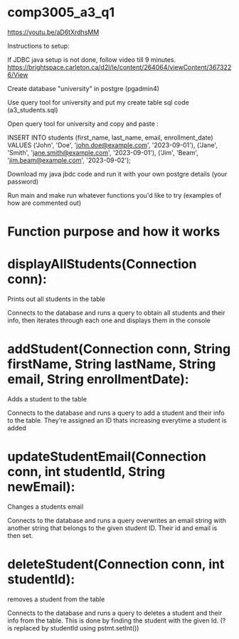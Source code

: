 # comp3005_a3_q1
https://youtu.be/aD6tXrdhsMM

Instructions to setup: 

If JDBC java setup is not done, follow video till 9 minutes.
https://brightspace.carleton.ca/d2l/le/content/264064/viewContent/3673226/View

Create database "university" in postgre (pgadmin4)

Use query tool for university and put my create table sql code (a3_students.sql)

Open query tool for university and copy and paste :

INSERT INTO students (first_name, last_name, email, enrollment_date) VALUES
('John', 'Doe', 'john.doe@example.com', '2023-09-01'),
('Jane', 'Smith', 'jane.smith@example.com', '2023-09-01'),
('Jim', 'Beam', 'jim.beam@example.com', '2023-09-02');

Download my java jbdc code and run it with your own postgre details (your password)

Run main and make run whatever functions you'd like to try (examples of how are commented out)



# Function purpose and how it works

# displayAllStudents(Connection conn): 

Prints out all students in the table

Connects to the database and runs a query to obtain all students and their info, then iterates through each one and displays them in the console

# addStudent(Connection conn, String firstName, String lastName, String email, String enrollmentDate):

Adds a student to the table

Connects to the database and runs a query to add a student and their info to the table. They're assigned an ID thats increasing everytime a student is added


# updateStudentEmail(Connection conn, int studentId, String newEmail):

Changes a students email

Connects to the database and runs a query overwrites an email string with another string that belongs to the given student ID. Their id and email is then set.

# deleteStudent(Connection conn, int studentId):

removes a student from the table

Connects to the database and runs a query to deletes a student and their info from the table. This is done by finding the student with the given Id. (? is replaced by studentId using pstmt.setInt())
